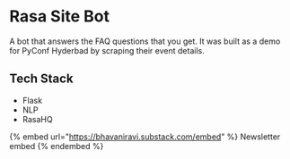 # Rasa Site Bot

A bot that answers the FAQ questions that you get. It was built as a demo for PyConf Hyderbad by scraping their event details.

## Tech Stack

* Flask
* NLP
* RasaHQ



{% embed url="https://bhavaniravi.substack.com/embed" %}
Newsletter embed
{% endembed %}
